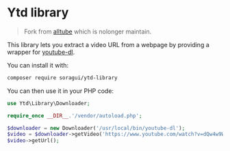 # Ytd library

> Fork from [alltube](https://github.com/Rudloff/alltube-library) which is nolonger maintain.

This library lets you extract a video URL from a webpage
by providing a wrapper
for [youtube-dl](https://ytdl-org.github.io/youtube-dl/index.html).

You can install it with:

```bash
composer require soragui/ytd-library
```

You can then use it in your PHP code:

```php
use Ytd\Library\Downloader;

require_once __DIR__.'/vendor/autoload.php';

$downloader = new Downloader('/usr/local/bin/youtube-dl');
$video = $downloader->getVideo('https://www.youtube.com/watch?v=dQw4w9WgXcQ');
$video->getUrl();
```

